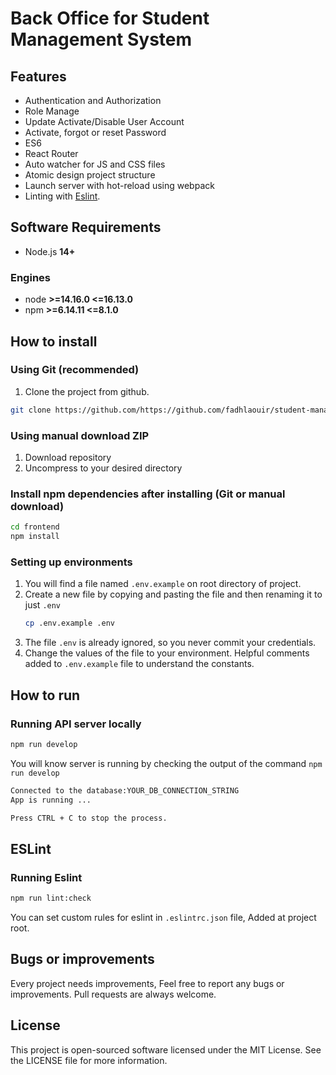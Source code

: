# Back Office for Student Management System

## Features

- Authentication and Authorization
- Role Manage
- Update Activate/Disable User Account
- Activate, forgot or reset Password
- ES6
- React Router
- Auto watcher for JS and CSS files
- Atomic design project structure
- Launch server with hot-reload using webpack
- Linting with [Eslint](https://eslint.org/).

## Software Requirements

- Node.js **14+**

### Engines

- node **>=14.16.0 <=16.13.0**
- npm **>=6.14.11 <=8.1.0**

## How to install

### Using Git (recommended)

1.  Clone the project from github.

```bash
git clone https://github.com/https://github.com/fadhlaouir/student-management-system.git
```

### Using manual download ZIP

1.  Download repository
2.  Uncompress to your desired directory

### Install npm dependencies after installing (Git or manual download)

```bash
cd frontend
npm install
```

### Setting up environments

1.  You will find a file named `.env.example` on root directory of project.
2.  Create a new file by copying and pasting the file and then renaming it to just `.env`
    ```bash
    cp .env.example .env
    ```
3.  The file `.env` is already ignored, so you never commit your credentials.
4.  Change the values of the file to your environment. Helpful comments added to `.env.example` file to understand the constants.

## How to run

### Running API server locally

```bash
npm run develop
```

You will know server is running by checking the output of the command `npm run develop`

```bash
Connected to the database:YOUR_DB_CONNECTION_STRING
App is running ...

Press CTRL + C to stop the process.
```

## ESLint

### Running Eslint

```bash
npm run lint:check
```

You can set custom rules for eslint in `.eslintrc.json` file, Added at project root.

## Bugs or improvements

Every project needs improvements, Feel free to report any bugs or improvements. Pull requests are always welcome.

## License

This project is open-sourced software licensed under the MIT License. See the LICENSE file for more information.

